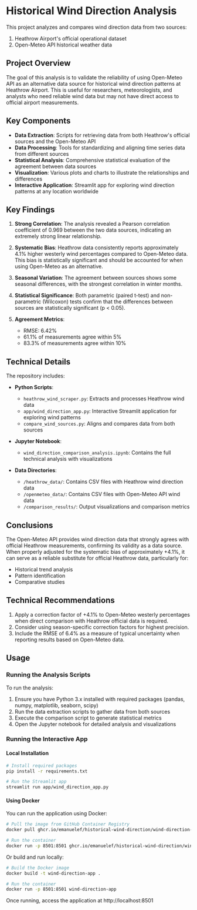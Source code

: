 # Historical Wind Direction Analysis

This project analyzes and compares wind direction data from two sources:
1. Heathrow Airport's official operational dataset
2. Open-Meteo API historical weather data

## Project Overview

The goal of this analysis is to validate the reliability of using Open-Meteo API as an alternative data source for historical wind direction patterns at Heathrow Airport. This is useful for researchers, meteorologists, and analysts who need reliable wind data but may not have direct access to official airport measurements.

## Key Components

- **Data Extraction**: Scripts for retrieving data from both Heathrow's official sources and the Open-Meteo API
- **Data Processing**: Tools for standardizing and aligning time series data from different sources
- **Statistical Analysis**: Comprehensive statistical evaluation of the agreement between data sources
- **Visualization**: Various plots and charts to illustrate the relationships and differences
- **Interactive Application**: Streamlit app for exploring wind direction patterns at any location worldwide

## Key Findings

1. **Strong Correlation**: The analysis revealed a Pearson correlation coefficient of 0.969 between the two data sources, indicating an extremely strong linear relationship.

2. **Systematic Bias**: Heathrow data consistently reports approximately 4.1% higher westerly wind percentages compared to Open-Meteo data. This bias is statistically significant and should be accounted for when using Open-Meteo as an alternative.

3. **Seasonal Variation**: The agreement between sources shows some seasonal differences, with the strongest correlation in winter months.

4. **Statistical Significance**: Both parametric (paired t-test) and non-parametric (Wilcoxon) tests confirm that the differences between sources are statistically significant (p < 0.05).

5. **Agreement Metrics**: 
   - RMSE: 6.42%
   - 61.1% of measurements agree within 5% 
   - 83.3% of measurements agree within 10%

## Technical Details

The repository includes:

- **Python Scripts**:
  - `heathrow_wind_scraper.py`: Extracts and processes Heathrow wind data
  - `app/wind_direction_app.py`: Interactive Streamlit application for exploring wind patterns
  - `compare_wind_sources.py`: Aligns and compares data from both sources

- **Jupyter Notebook**:
  - `wind_direction_comparison_analysis.ipynb`: Contains the full technical analysis with visualizations

- **Data Directories**:
  - `/heathrow_data/`: Contains CSV files with Heathrow wind direction data
  - `/openmeteo_data/`: Contains CSV files with Open-Meteo API wind data
  - `/comparison_results/`: Output visualizations and comparison metrics

## Conclusions

The Open-Meteo API provides wind direction data that strongly agrees with official Heathrow measurements, confirming its validity as a data source. When properly adjusted for the systematic bias of approximately +4.1%, it can serve as a reliable substitute for official Heathrow data, particularly for:
- Historical trend analysis
- Pattern identification
- Comparative studies

## Technical Recommendations

1. Apply a correction factor of +4.1% to Open-Meteo westerly percentages when direct comparison with Heathrow official data is required.
2. Consider using season-specific correction factors for highest precision.
3. Include the RMSE of 6.4% as a measure of typical uncertainty when reporting results based on Open-Meteo data.

## Usage

### Running the Analysis Scripts

To run the analysis:

1. Ensure you have Python 3.x installed with required packages (pandas, numpy, matplotlib, seaborn, scipy)
2. Run the data extraction scripts to gather data from both sources
3. Execute the comparison script to generate statistical metrics
4. Open the Jupyter notebook for detailed analysis and visualizations

### Running the Interactive App

#### Local Installation

```bash
# Install required packages
pip install -r requirements.txt

# Run the Streamlit app
streamlit run app/wind_direction_app.py
```

#### Using Docker

You can run the application using Docker:

```bash
# Pull the image from GitHub Container Registry
docker pull ghcr.io/emanuelef/historical-wind-direction/wind-direction-app:main

# Run the container
docker run -p 8501:8501 ghcr.io/emanuelef/historical-wind-direction/wind-direction-app:main
```

Or build and run locally:

```bash
# Build the Docker image
docker build -t wind-direction-app .

# Run the container
docker run -p 8501:8501 wind-direction-app
```

Once running, access the application at http://localhost:8501
